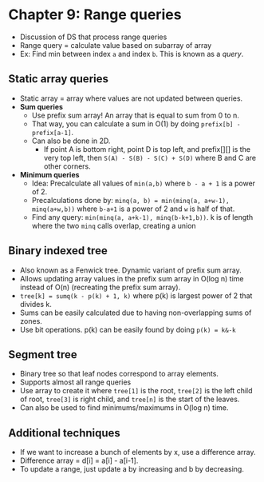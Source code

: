 Chapter 9: Range queries
===
 * Discussion of DS that process range queries
 * Range query = calculate value based on subarray of array
 * Ex: Find min between index `a` and index `b`. This is known as a <i>query</i>.

Static array queries
---
 * Static array = array where values are not updated between queries.
 * <b>Sum queries</b>
	* Use prefix sum array! An array that is equal to sum from 0 to n.
	* That way, you can calculate a sum in O(1) by doing `prefix[b] - prefix[a-1]`.
	* Can also be done in 2D.
		* If point A is bottom right, point D is top left, and prefix[][] is the very top left, then `S(A) - S(B) - S(C) + S(D)` where B and C are other corners.
 * <b>Minimum queries</b>
	* Idea: Precalculate all values of `min(a,b)` where `b - a + 1` is a power of 2. 
	* Precalculations done by: `minq(a, b) = min(minq(a, a+w-1), minq(a+w,b))` where `b-a+1` is a power of 2 and `w` is half of that.
	* Find any query: `min(minq(a, a+k-1), minq(b-k+1,b))`. k is of length where the two `minq` calls overlap, creating a union

Binary indexed tree
---
 * Also known as a Fenwick tree. Dynamic variant of prefix sum array.
 * Allows updating array values in the prefix sum array in O(log n) time instead of O(n) (recreating the prefix sum array).
 * `tree[k] = sumq(k - p(k) + 1, k)` where p(k) is largest power of 2 that divides k.
 * Sums can be easily calculated due to having non-overlapping sums of zones.
 * Use bit operations. p(k) can be easily found by doing `p(k) = k&-k`

Segment tree
---
 * Binary tree so that leaf nodes correspond to array elements. 
 * Supports almost all range queries
 * Use array to create it where `tree[1]` is the root, `tree[2]` is the left child of root, `tree[3]` is right child, and `tree[n]` is the start of the leaves.
 * Can also be used to find minimums/maximums in O(log n) time.

Additional techniques
---
 * If we want to increase a bunch of elements by x, use a difference array.
 * Difference array = d[i] = a[i] - a[i-1].
 * To update a range, just update a by increasing and b by decreasing.
